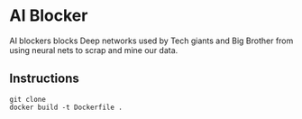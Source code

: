 # AI Blocker 

AI blockers blocks Deep networks used by Tech giants and Big Brother from using neural nets 
to scrap and mine our data. 

## Instructions

```
git clone 
docker build -t Dockerfile .
```

